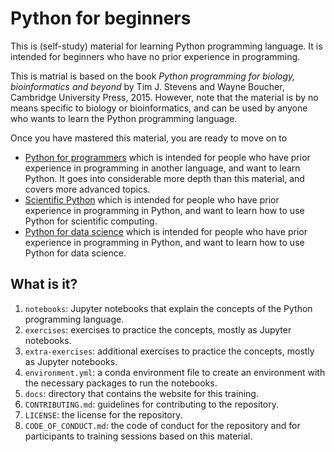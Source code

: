 # Python for beginners

This is (self-study) material for learning Python programming language. It is
intended for beginners who have no prior experience in programming.

This is matrial is based on the book _Python programming for biology,
bioinformatics and beyond_ by Tim J. Stevens and Wayne Boucher, Cambridge
University Press, 2015.  However, note that the material is by no means
specific to biology or bioinformatics, and can be used by anyone who wants to
learn the Python programming language.

Once you have mastered this material, you are ready to move on to

* [Python for programmers](https://gjbex.github.io/Python-for-programmers/)
  which is intended for people who have prior experience in programming in
  another language, and want to learn Python.  It goes into considerable
  more depth than this material, and covers more advanced topics.
* [Scientific Python](https://gjbex.github.io/Scientific-Python/)
  which is intended for people who have prior experience in programming in
  Python, and want to learn how to use Python for scientific computing.
* [Python for data science](https://gjbex.github.io/Python-for-data-science/)
  which is intended for people who have prior experience in programming in
  Python, and want to learn how to use Python for data science.


## What is it?

1. `notebooks`: Jupyter notebooks that explain the concepts of the Python
   programming language.
1. `exercises`: exercises to practice the concepts, mostly as Jupyter
   notebooks.
1. `extra-exercises`: additional exercises to practice the concepts, mostly as
   Jupyter notebooks.
1. `environment.yml`: a conda environment file to create an environment
   with the necessary packages to run the notebooks.
1. `docs`: directory that contains the website for this training.
1. `CONTRIBUTING.md`: guidelines for contributing to the repository.
1. `LICENSE`: the license for the repository.
1. `CODE_OF_CONDUCT.md`: the code of conduct for the repository and for
   participants to training sessions based on this material.
